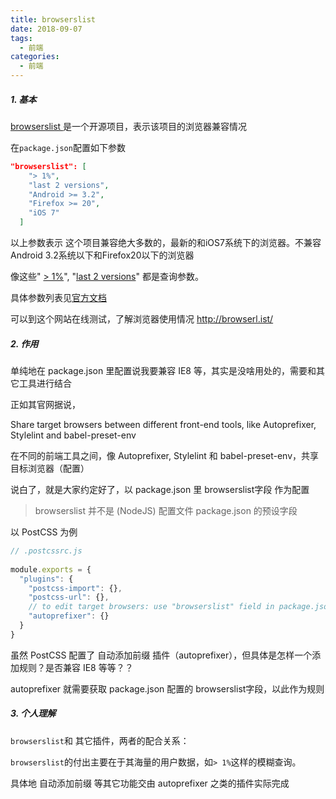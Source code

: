 ```yaml
---
title: browserslist
date: 2018-09-07
tags:
  - 前端
categories:
  - 前端
---
```


##### 1. 基本

[browserslist ](https://github.com/browserslist/browserslist) 是一个开源项目，表示该项目的浏览器兼容情况

在`package.json`配置如下参数

```json
"browserslist": [
    "> 1%",
    "last 2 versions",
    "Android >= 3.2",
    "Firefox >= 20",
    "iOS 7"
  ]
```

以上参数表示 这个项目兼容绝大多数的，最新的和iOS7系统下的浏览器。不兼容Android 3.2系统以下和Firefox20以下的浏览器

像这些" [> 1%](http://browserl.ist/?q=%3E+1%25)", "[last 2 versions](http://browserl.ist/?q=last+2+versions)" 都是查询参数。

具体参数列表见[官方文档](https://github.com/browserslist/browserslist#queries)

可以到这个网站在线测试，了解浏览器使用情况  http://browserl.ist/

##### 2. 作用

单纯地在 package.json 里配置说我要兼容 IE8 等，其实是没啥用处的，需要和其它工具进行结合

正如其官网据说，

Share target browsers between different front-end tools, like Autoprefixer, Stylelint and babel-preset-env

在不同的前端工具之间，像 Autoprefixer, Stylelint 和 babel-preset-env，共享目标浏览器（配置）

说白了，就是大家约定好了，以 package.json 里 browserslist字段 作为配置

> browserslist 并不是 (NodeJS) 配置文件 package.json 的预设字段

以 PostCSS 为例

```javascript
// .postcssrc.js
 
module.exports = {
  "plugins": {
    "postcss-import": {},
    "postcss-url": {},
    // to edit target browsers: use "browserslist" field in package.json
    "autoprefixer": {}
  }
}
```

虽然 PostCSS 配置了 自动添加前缀 插件（autoprefixer），但具体是怎样一个添加规则？是否兼容 IE8 等等？？

autoprefixer 就需要获取 package.json 配置的 browserslist字段，以此作为规则

##### 3. 个人理解

`browserslist`和 其它插件，两者的配合关系：

`browserslist`的付出主要在于其海量的用户数据，如`> 1%`这样的模糊查询。

具体地 自动添加前缀 等其它功能交由 autoprefixer 之类的插件实际完成